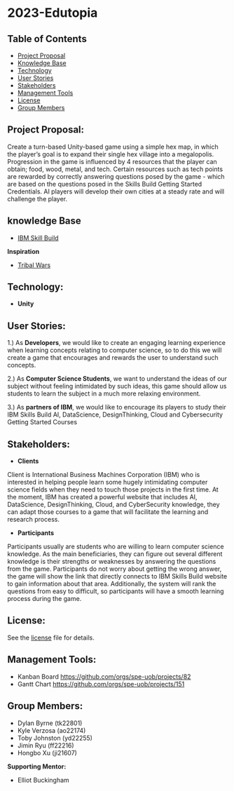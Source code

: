 # 2023-Edutopia

## Table of Contents
  - [Project Proposal](#project-proposal)
  - [Knowledge Base](#knowledge-base)
  - [Technology](#user-stories)
  - [User Stories](#user-stories)
  - [Stakeholders](#stakeholders)
  - [Management Tools](#management-tools)
  - [License](#license)
  - [Group Members](#group-members)

 

## **Project Proposal:**

Create a turn-based Unity-based game using a simple hex map, in which the player’s goal is to expand their single hex village into a megalopolis. Progression in the game is influenced by 4 resources that the player can obtain; food, wood, metal, and tech. Certain resources such as tech points are rewarded by correctly answering questions posed by the game - which are based on the questions posed in the Skills Build Getting Started Credentials. AI players will develop their own cities at a steady rate and will challenge the player.


## **knowledge Base**
- [IBM Skill Build](https://www.ibm.com/academic/home)

**Inspiration**
- [Tribal Wars](https://www.tribalwars.net/en-dk/)


## **Technology:**
- **Unity**



## **User Stories:**
1.) As **Developers**, we would like to create an engaging learning experience when learning concepts relating to computer science, so to do this we will create a game that encourages and rewards the user to understand such concepts.

2.)  As **Computer Science Students**, we want to understand the ideas of our subject without feeling intimidated by such ideas, this game should allow us students to learn the subject in a much more relaxing environment.

3.) As **partners of IBM**, we would like to encourage its players to study their IBM Skills Build AI, DataScience, DesignThinking, Cloud and Cybersecurity Getting Started Courses



## **Stakeholders:**
- **Clients**

Client is International Business Machines Corporation (IBM) who is interested in helping people learn some hugely intimidating computer science fields when they need to touch those projects in the first time. At the moment, IBM has created a powerful website that includes AI, DataScience, DesignThinking, Cloud, and CyberSecurity knowledge, they can adapt those courses to a game that will facilitate the learning and research process.

- **Participants**

Participants usually are students who are willing to learn computer science knowledge. As the main beneficiaries, they can figure out several different knowledge is their strengths or weaknesses by answering the questions from the game. Participants do not worry about getting the wrong answer, the game will show the link that directly connects to IBM Skills Build website to gain information about that area. Additionally, the system will rank the questions from easy to difficult, so participants will have a smooth learning process during the game.



## **License:**
See the [license](https://github.com/spe-uob/2023-Edutopia/blob/main/LICENSE.md) file for details.



## **Management Tools:**
- Kanban Board  https://github.com/orgs/spe-uob/projects/82  
- Gantt Chart   https://github.com/orgs/spe-uob/projects/151

  

## **Group Members:**
- Dylan Byrne (tk22801)
- Kyle Verzosa (ao22174)
- Toby Johnston (yd22255)
- Jimin Ryu (ff22216)
- Hongbo Xu (ji21607)

**Supporting Mentor:**

- Elliot Buckingham
